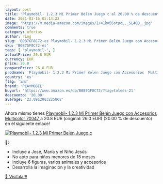 ```yaml
---
layout: post
title: 'Playmobil- 1.2.3 Mi Primer Belén Juego c al 20.00 % de descuento'
date: 2021-03-16 05:14:22
image: 'https://m.media-amazon.com/images/I/41kWB5otpoL._SL400_.jpg'
comments: true
category: ofertas
author: ring
slug: 'B087GF8C72-es Playmobil- 1.2.3 Mi Primer Belén Juego con Accesorios...'
sku: 'B087GF8C72-es'
tags: [ 'playmobil-', ]
actualPrice: 20.8 EUR
currency: EUR
price: 20.8
comparePrice: 26.0 EUR
prodname: 'Playmobil- 1.2.3 Mi Primer Belén Juego con Accesorios  Multicolor  70047 '
country: 'es'
flag: '🇪🇸'
brand: 'PLAYMOBIL'
buyurl: 'https://www.amazon.es/dp/B087GF8C72/?tag=tolees-21'
descuento: '20.00'
average: '23.0912903225808'
---
```


Ahora mismo tienes [Playmobil- 1.2.3 Mi Primer Belén Juego con Accesorios  Multicolor  70047 ](https://www.amazon.es/dp/B087GF8C72/?tag=tolees-21) a 20.8 EUR (original: 26.0 EUR) (20.00 %  de descuento) en el siguiente enlace!

[![Playmobil- 1.2.3 Mi Primer Belén Juego c](https://m.media-amazon.com/images/I/41kWB5otpoL._SL400_.jpg)](https://www.amazon.es/dp/B087GF8C72/?tag=tolees-21)

🔎:

- Incluye a José, María y el Niño Jesús
- No apto para niños menores de 18 meses
- Incluye 6 figuras, varios animales y accesorios
- Desarrolla la imaginación y la creatividad

[🛒 Visítala!!!](https://www.amazon.es/dp/B087GF8C72/?tag=tolees-21)
